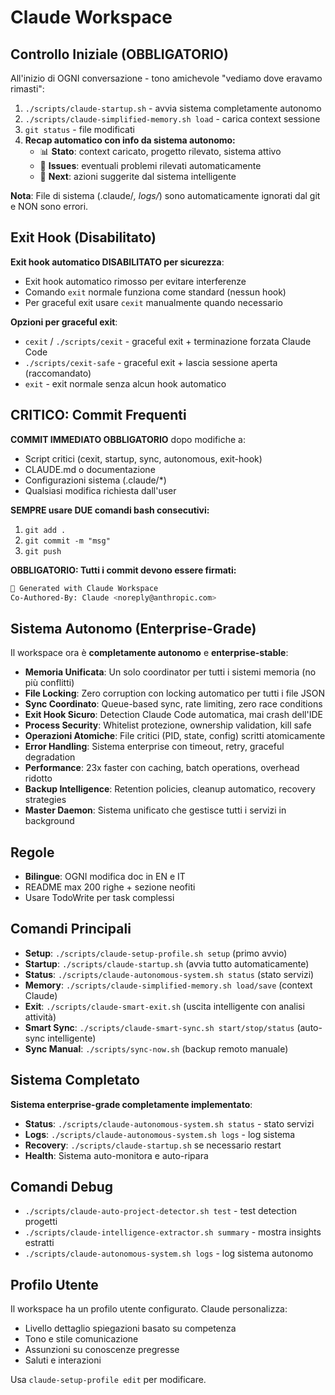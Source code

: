 # Claude Workspace

<!-- CLAUDE.MD deve essere MINIMAL - solo direttive essenziali, niente commenti inutili -->

## Controllo Iniziale (OBBLIGATORIO)
All'inizio di OGNI conversazione - tono amichevole "vediamo dove eravamo rimasti":
1. `./scripts/claude-startup.sh` - avvia sistema completamente autonomo
2. `./scripts/claude-simplified-memory.sh load` - carica context sessione
3. `git status` - file modificati
4. **Recap automatico con info da sistema autonomo:**
   - 📊 **Stato**: context caricato, progetto rilevato, sistema attivo
   - 🚨 **Issues**: eventuali problemi rilevati automaticamente  
   - 🎯 **Next**: azioni suggerite dal sistema intelligente

**Nota**: File di sistema (.claude/*, logs/*) sono automaticamente ignorati dal git e NON sono errori.

## Exit Hook (Disabilitato)
**Exit hook automatico DISABILITATO per sicurezza**:
- Exit hook automatico rimosso per evitare interferenze
- Comando `exit` normale funziona come standard (nessun hook)
- Per graceful exit usare `cexit` manualmente quando necessario

**Opzioni per graceful exit**:
- `cexit` / `./scripts/cexit` - graceful exit + terminazione forzata Claude Code
- `./scripts/cexit-safe` - graceful exit + lascia sessione aperta (raccomandato)  
- `exit` - exit normale senza alcun hook automatico

## CRITICO: Commit Frequenti
**COMMIT IMMEDIATO OBBLIGATORIO** dopo modifiche a:
- Script critici (cexit, startup, sync, autonomous, exit-hook)
- CLAUDE.md o documentazione
- Configurazioni sistema (.claude/*)
- Qualsiasi modifica richiesta dall'user

**SEMPRE usare DUE comandi bash consecutivi:**
1. `git add .`
2. `git commit -m "msg"`
3. `git push`

**OBBLIGATORIO: Tutti i commit devono essere firmati:**
```bash
🤖 Generated with Claude Workspace
Co-Authored-By: Claude <noreply@anthropic.com>
```

## Sistema Autonomo (Enterprise-Grade)
Il workspace ora è **completamente autonomo** e **enterprise-stable**:
- **Memoria Unificata**: Un solo coordinator per tutti i sistemi memoria (no più conflitti)
- **File Locking**: Zero corruption con locking automatico per tutti i file JSON
- **Sync Coordinato**: Queue-based sync, rate limiting, zero race conditions
- **Exit Hook Sicuro**: Detection Claude Code automatica, mai crash dell'IDE
- **Process Security**: Whitelist protezione, ownership validation, kill safe
- **Operazioni Atomiche**: File critici (PID, state, config) scritti atomicamente
- **Error Handling**: Sistema enterprise con timeout, retry, graceful degradation
- **Performance**: 23x faster con caching, batch operations, overhead ridotto
- **Backup Intelligence**: Retention policies, cleanup automatico, recovery strategies
- **Master Daemon**: Sistema unificato che gestisce tutti i servizi in background

## Regole
- **Bilingue**: OGNI modifica doc in EN e IT 
- README max 200 righe + sezione neofiti
- Usare TodoWrite per task complessi

## Comandi Principali
- **Setup**: `./scripts/claude-setup-profile.sh setup` (primo avvio)
- **Startup**: `./scripts/claude-startup.sh` (avvia tutto automaticamente)
- **Status**: `./scripts/claude-autonomous-system.sh status` (stato servizi)
- **Memory**: `./scripts/claude-simplified-memory.sh load/save` (context Claude)
- **Exit**: `./scripts/claude-smart-exit.sh` (uscita intelligente con analisi attività)
- **Smart Sync**: `./scripts/claude-smart-sync.sh start/stop/status` (auto-sync intelligente)
- **Sync Manual**: `./scripts/sync-now.sh` (backup remoto manuale)

## Sistema Completato
**Sistema enterprise-grade completamente implementato**:
- **Status**: `./scripts/claude-autonomous-system.sh status` - stato servizi
- **Logs**: `./scripts/claude-autonomous-system.sh logs` - log sistema
- **Recovery**: `./scripts/claude-startup.sh` se necessario restart
- **Health**: Sistema auto-monitora e auto-ripara

## Comandi Debug
- `./scripts/claude-auto-project-detector.sh test` - test detection progetti
- `./scripts/claude-intelligence-extractor.sh summary` - mostra insights estratti
- `./scripts/claude-autonomous-system.sh logs` - log sistema autonomo

## Profilo Utente
Il workspace ha un profilo utente configurato. Claude personalizza:
- Livello dettaglio spiegazioni basato su competenza
- Tono e stile comunicazione  
- Assunzioni su conoscenze pregresse
- Saluti e interazioni

Usa `claude-setup-profile edit` per modificare.